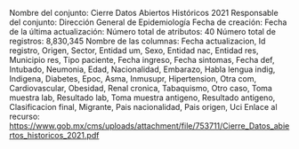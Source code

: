 Nombre del conjunto: Cierre Datos Abiertos Históricos 2021
Responsable del conjunto: Dirección General de Epidemiología
Fecha de creación:
Fecha de la última actualización:
Número total de atributos: 40
Número total de registros: 8,830,345
Nombre de las columnas: Fecha actualizacion, Id registro, Origen, Sector, Entidad um, Sexo, Entidad nac, Entidad res, Municipio res, Tipo paciente, Fecha ingreso, Fecha sintomas, Fecha def, Intubado, Neumonia, Edad, Nacionalidad, Embarazo, Habla lengua indig, Indigena, Diabetes, Epoc, Asma, Inmusupr, Hipertension, Otra com, Cardiovascular, Obesidad, Renal cronica, Tabaquismo, Otro caso, Toma muestra lab, Resultado lab, Toma muestra antigeno, Resultado antigeno, Clasificacion final, Migrante, Pais nacionalidad, Pais origen, Uci
Enlace al recurso: https://www.gob.mx/cms/uploads/attachment/file/753711/Cierre_Datos_abiertos_historicos_2021.pdf